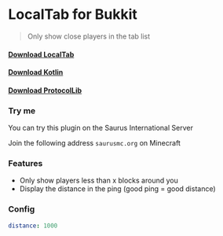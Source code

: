 # LocalTab for Bukkit

> Only show close players in the tab list

#### [Download LocalTab](https://github.com/saurusmc/localtab-bukkit/raw/master/build/libs/localtab-1.2.jar)

#### [Download Kotlin](https://github.com/saurusmc/localtab-bukkit/raw/master/build/libs/Kotlin-1.4.10.jar)

#### [Download ProtocolLib](https://github.com/saurusmc/localtab-bukkit/raw/master/build/libs/ProtocolLib.jar)

### Try me

You can try this plugin on the Saurus International Server

Join the following address `saurusmc.org` on Minecraft

### Features

- Only show players less than x blocks around you
- Display the distance in the ping (good ping = good distance)

### Config

```yaml
distance: 1000
```
